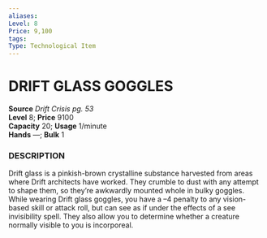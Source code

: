 ```yaml
---
aliases: 
Level: 8
Price: 9,100
tags: 
Type: Technological Item
---
```

# DRIFT GLASS GOGGLES

**Source** _Drift Crisis pg. 53_  
**Level** 8; **Price** 9100  
**Capacity** 20; **Usage** 1/minute  
**Hands** —; **Bulk** 1

### DESCRIPTION

Drift glass is a pinkish-brown crystalline substance harvested from areas where Drift architects have worked. They crumble to dust with any attempt to shape them, so they’re awkwardly mounted whole in bulky goggles. While wearing Drift glass goggles, you have a –4 penalty to any vision-based skill or attack roll, but can see as if under the effects of a see invisibility spell. They also allow you to determine whether a creature normally visible to you is incorporeal.